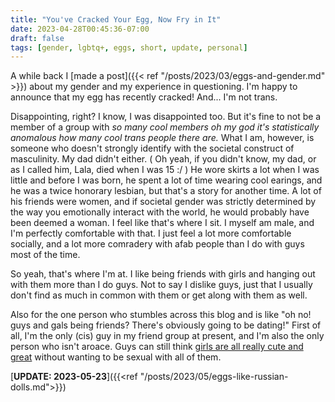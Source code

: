 ```yaml
---
title: "You've Cracked Your Egg, Now Fry in It"
date: 2023-04-28T00:45:36-07:00
draft: false
tags: [gender, lgbtq+, eggs, short, update, personal]
---
```


A while back I [made a post]({{< ref "/posts/2023/03/eggs-and-gender.md" >}}) about
my gender and my experience in questioning. I'm happy to announce that my egg
has recently cracked! And... I'm not trans.

Disappointing, right? I know, I was disappointed too. But it's fine to not be
a member of a group with *so many cool members oh my god it's statistically*
*anomalous how many cool trans people there are.* What I am, however, is
someone who doesn't strongly identify with the societal construct of
masculinity. My dad didn't either. ( Oh yeah, if you didn't know, my dad, or as
I called him, Lala, died when I was 15 :/ ) He wore skirts a lot when I was
little and before I was born, he spent a lot of time wearing cool earings, and
he was a twice honorary lesbian, but that's a story for another time. A lot of
his friends were women, and if societal gender was strictly determined by the
way you emotionally interact with the world, he would probably have been deemed
a woman. I feel like that's where I sit. I myself am male, and I'm perfectly
comfortable with that. I just feel a lot more comfortable socially, and a lot
more comradery with afab people than I do with guys most of the time.

So yeah, that's where I'm at. I like being friends with girls and hanging out
with them more than I do guys. Not to say I dislike guys, just that I usually
don't find as much in common with them or get along with them as well.

Also for the one person who stumbles across this blog and is like "oh no!
guys and gals being friends? There's obviously going to be dating!"
First of all, I'm the only (cis) guy in my friend group at present, and I'm
also the only person who isn't aroace. Guys can still think
[girls are all really cute and great](https://youtu.be/Y2Y5KVtU810) without
wanting to be sexual with all of them.

[**UPDATE: 2023-05-23**]({{<ref "/posts/2023/05/eggs-like-russian-dolls.md">}})
